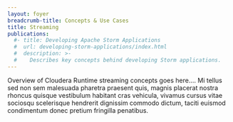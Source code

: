 ```yaml
---
layout: foyer
breadcrumb-title: Concepts & Use Cases
title: Streaming
publications:
  #- title: Developing Apache Storm Applications
  #  url: developing-storm-applications/index.html
  #  description: >-
  #    Describes key concepts behind developing Storm applications.
---
```

Overview of Cloudera Runtime streaming concepts goes here.... Mi tellus
sed non sem malesuada pharetra praesent quis, magnis placerat nostra
rhoncus quisque vestibulum habitant cras vehicula, vivamus cursus vitae
sociosqu scelerisque hendrerit dignissim commodo dictum, taciti euismod
condimentum donec pretium fringilla penatibus.
